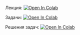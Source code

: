 Лекция: <a href="https://colab.research.google.com/github/ShieldVP/PythonSchool/blob/main/Lesson%201/Lesson.ipynb"><img src="https://colab.research.google.com/assets/colab-badge.svg" alt="Open In Colab"></a>

Задачи: <a href="https://colab.research.google.com/github/ShieldVP/PythonSchool/blob/main/Lesson%201/Tasks.ipynb"><img src="https://colab.research.google.com/assets/colab-badge.svg" alt="Open In Colab"></a>

Решения задач: <a href="https://colab.research.google.com/github/ShieldVP/PythonSchool/blob/main/Lesson%201/Tasks%20solved.ipynb"><img src="https://colab.research.google.com/assets/colab-badge.svg" alt="Open In Colab"></a>
